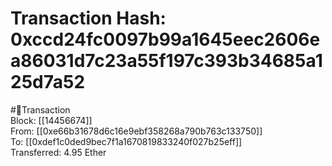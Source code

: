 
Transaction Hash: 0xccd24fc0097b99a1645eec2606ea86031d7c23a55f197c393b34685a125d7a52
====================================================================================
  
#💸Transaction  
Block: [[14456674]]  
From: [[0xe66b31678d6c16e9ebf358268a790b763c133750]]  
To: [[0xdef1c0ded9bec7f1a1670819833240f027b25eff]]  
Transferred: 4.95 Ether